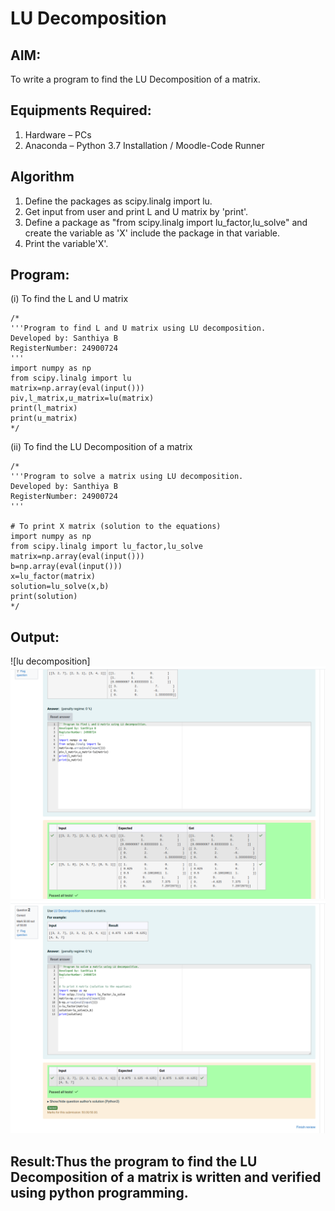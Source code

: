 # LU Decomposition 

## AIM:
To write a program to find the LU Decomposition of a matrix.

## Equipments Required:
1. Hardware – PCs
2. Anaconda – Python 3.7 Installation / Moodle-Code Runner

## Algorithm
1. Define the packages as scipy.linalg import lu.
2. Get input from user and print L and U matrix by 'print'.
3. Define a package as "from scipy.linalg import lu_factor,lu_solve" and create the variable as 'X' include the package in that variable.
4. Print the variable'X'.

## Program:
(i) To find the L and U matrix
```
/*
'''Program to find L and U matrix using LU decomposition.
Developed by: Santhiya B
RegisterNumber: 24900724
'''
import numpy as np
from scipy.linalg import lu
matrix=np.array(eval(input()))
piv,l_matrix,u_matrix=lu(matrix)
print(l_matrix)
print(u_matrix)
*/
```
(ii) To find the LU Decomposition of a matrix
```
/*
'''Program to solve a matrix using LU decomposition.
Developed by: Santhiya B
RegisterNumber: 24900724
'''

# To print X matrix (solution to the equations)
import numpy as np
from scipy.linalg import lu_factor,lu_solve
matrix=np.array(eval(input()))
b=np.array(eval(input()))
x=lu_factor(matrix)
solution=lu_solve(x,b)
print(solution)
*/
```

## Output:
![lu decomposition]![Alt text](<Screenshot from 2024-12-08 12-55-46.png>)
![Alt text](<Screenshot from 2024-12-08 13-34-38.png>)

## Result:Thus the program to find the LU Decomposition of a matrix is written and verified using python programming.

